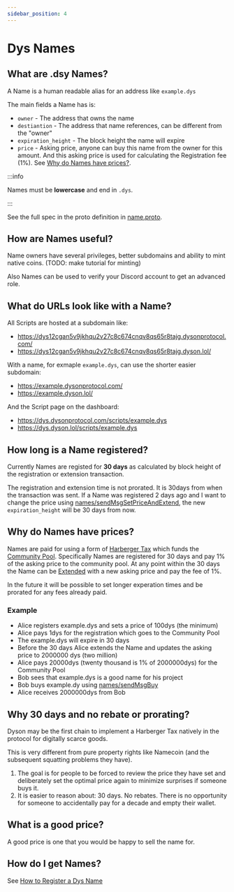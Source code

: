 ```yaml
---
sidebar_position: 4
---
```


# Dys Names

## What are .dsy Names?

A Name is a human readable alias for an address like `example.dys`

The main fields a Name has is:

- `owner` - The address that owns the name
- `destiantion` - The address that name references, can be different from the "owner"
- `expiration_height` - The block height the name will expire
- `price` - Asking price, anyone can buy this name from the owner for this amount. And this asking price is used for calculating the Registration fee (1%). See [Why do Names have prices?](#why-do-names-have-prices).


:::info

Names must be **lowercase** and end in `.dys`.

:::

See the full spec in the proto definition in [name.proto](https://gitlab.com/dysonproject/dyson/-/blob/master/chain/proto/names/name.proto).

## How are Names useful?

Name owners have several privileges, better subdomains and ability to mint native coins. (TODO: make tutorial for minting)

Also Names can be used to verify your Discord account to get an advanced role.

## What do URLs look like with a Name?

All Scripts are hosted at a subdomain like:

- https://dys12cgan5v9jkhqu2v27c8c674cnqv8qs65r8tajg.dysonprotocol.com/
- https://dys12cgan5v9jkhqu2v27c8c674cnqv8qs65r8tajg.dyson.lol/

With a name, for exmaple `example.dys`, can use the shorter easier subdomain:

- https://example.dysonprotocol.com/
- https://example.dyson.lol/

And the Script page on the dashboard:

- https://dys.dysonprotocol.com/scripts/example.dys
- https://dys.dyson.lol/scripts/example.dys

## How long is a Name registered?

Currently Names are registed for **30 days** as calculated by block height of the registration or extension transaction.

The registration and extension time is not prorated. It is 30days from when the transaction was sent. If a Name was registered 2 days ago and I want to change the price using [names/sendMsgSetPriceAndExtend](https://dys.dysonprotocol.com/commands?command=names/sendMsgSetPriceAndExtend), the new `expiration_height` will be 30 days from now.

## Why do Names have prices?

Names are paid for using a form of [Harberger Tax](https://en.wikipedia.org/wiki/Harberger_Tax) which funds the [Community Pool](https://dys-api.dysonprotocol.com/cosmos/distribution/v1beta1/community_pool).
Specifically Names are registered for 30 days and pay 1% of the asking price to the community pool. At any point within the 30 days the Name can be [Extended](https://dys.dysonprotocol.com/commands?command=names/sendMsgSetPriceAndExtend) with a new asking price and pay the fee of 1%.

In the future it will be possible to set longer experation times and be prorated for any fees already paid.

### Example

- Alice registers example.dys and sets a price of 100dys (the minimum)
- Alice pays 1dys for the registration which goes to the Community Pool
- The example.dys will expire in 30 days
- Before the 30 days Alice extends the Name and updates the asking price to 2000000 dys (two million)
- Alice pays 20000dys (twenty thousand is 1% of 2000000dys) for the Community Pool
- Bob sees that example.dys is a good name for his project
- Bob buys example.dy using [names/sendMsgBuy](https://dys.dysonprotocol.com/commands?command=names/sendMsgBuy)
- Alice receives 2000000dys from Bob

## Why 30 days and no rebate or prorating?

Dyson may be the first chain to implement a Harberger Tax natively in the protocol for digitally scarce goods.

This is very different from pure property rights like Namecoin (and the subsequent squatting problems they have).

1. The goal is for people to be forced to review the price they have set and deliberately set the optimal price again to minimize surprises if someone buys it.
2. It is easier to reason about: 30 days. No rebates. There is no opportunity for someone to accidentally pay for a decade and empty their wallet.

## What is a good price?

A good price is one that you would be happy to sell the name for.

## How do I get Names?

See [How to Register a Dys Name](tutorials/register-name)
